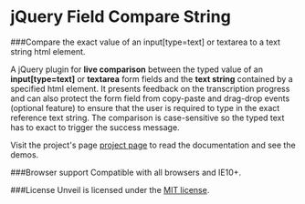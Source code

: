# jQuery Field Compare String
###Compare the exact value of an input[type=text] or textarea to a text string html element.

A jQuery plugin for **live comparison** between the typed value of an **input[type=text]** or **textarea** form fields and the **text string** contained by a specified html element. It presents feedback on the transcription progress and can also protect the form field from copy-paste and drag-drop events (optional feature) to ensure that the user is required to type in the exact reference text string. The comparison is case-sensitive so the typed text has to exact to trigger the success message.

Visit the project's page [project page](https://lluz.github.io/jQuery.fieldCompareString/) to read the documentation and see the demos.

###Browser support
Compatible with all browsers and IE10+.

###License
Unveil is licensed under the [MIT license](http://opensource.org/licenses/MIT).